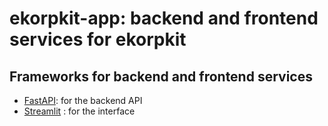 # ekorpkit-app: backend and frontend services for ekorpkit

## Frameworks for backend and frontend services

- [FastAPI](https://fastapi.tiangolo.com/): for the backend API
- [Streamlit](https://streamlit.io/) : for the interface
